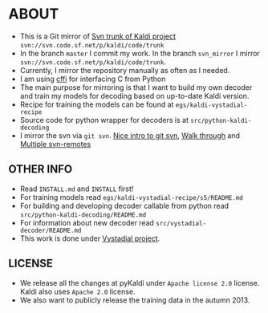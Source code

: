 ABOUT
=====
 * This is a Git mirror of [Svn trunk of Kaldi project](http://sourceforge.net/projects/kaldi/)
   `svn://svn.code.sf.net/p/kaldi/code/trunk`
 * In the branch `master` I commit my work. In the branch `svn_mirror` I mirror `svn://svn.code.sf.net/p/kaldi/code/trunk`.
 * Currently, I mirror the repository manually as often as I needed.
 * I am using [cffi](http://cffi.readthedocs.org/en/latest/) for interfacing C from Python
 * The main purpose for mirroring is that I want to build my own decoder and train my models for decoding based on up-to-date Kaldi version.
 * Recipe for training the models can be found at `egs/kaldi-vystadial-recipe`
 * Source code for python wrapper for decoders is at `src/python-kaldi-decoding` 
 * I mirror the svn via `git svn`. [Nice intro to git svn](http://viget.com/extend/effectively-using-git-with-subversion), [Walk through](http://blog.shinetech.com/2009/02/17/my-git-svn-workflow/) and [Multiple svn-remotes](http://blog.shuningbian.net/2011/05/git-with-multiple-svn-remotes.html)

OTHER INFO
----------
 * Read `INSTALL.md` and `INSTALL` first!
 * For training models read `egs/kaldi-vystadial-recipe/s5/README.md`
 * For building and developing decoder callable from python read `src/python-kaldi-decoding/README.md`
 * For information about new decoder read `src/vystadial-decoder/README.md`
 * This work is done under [Vystadial project](https://sites.google.com/site/filipjurcicek/projects/vystadial).

LICENSE
--------
 * We release all the changes at pyKaldi under `Apache license 2.0` license. Kaldi also uses `Apache 2.0` license. 
 * We also want to publicly release the training data in the autumn 2013.
